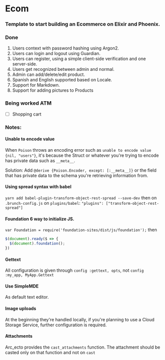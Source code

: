 # Ecom

### Template to start building an Ecommerce on Elixir and Phoenix.

### Done

1. Users context with password hashing using Argon2.
2. Users can login and logout using Guardian.
3. Users can register, using a simple client-side verification and one server-side.
4. Users get recognized between admin and normal.
5. Admin can add/delete/edit product.
6. Spanish and English supported based on Locale.
7. Support for Markdown.
8. Support for adding pictures to Products

### Being worked ATM
- [ ] Shopping cart

### Notes:
#### Unable to encode value
When `Poison` throws an encoding error such as `unable to encode value {nil, "users"}`, it's because the Struct or whatever you're trying to encode has private data such as `__meta__`.

Solution: Add `@derive {Poison.Encoder, except: [:__meta__]}` or the field that has private data to the schema you're retrieving information from.

#### Using spread syntax with babel
`yarn add babel-plugin-transform-object-rest-spread --save-dev` then on `.brunch-config.js` on `plugins/babel`: `"plugins": ["transform-object-rest-spread"]`

#### Foundation 6 way to initialize JS.

`var Foundation = require('foundation-sites/dist/js/foundation');` then
```js
$(document).ready($ => {
  $(document).foundation();
})
```

#### Gettext
All configuration is given through `config :gettext, opts`, not `config :my_app, MyApp.Gettext`

#### Use SimpleMDE
As default text editor.

#### Image uploads
At the beginning they're handled locally, if you're planning to use a Cloud Storage Service, further configuration is required.

#### Attachments
Arc_ecto provides the `cast_attachments` function. The attachment should be casted only on that function and not on `cast`
